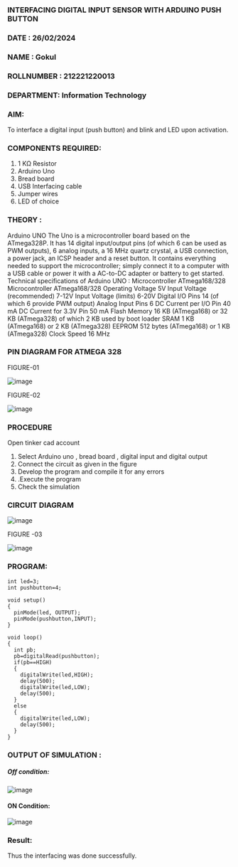 ### INTERFACING DIGITAL INPUT SENSOR WITH ARDUINO PUSH BUTTON
### DATE : 26/02/2024
### NAME : Gokul																		             
### ROLLNUMBER : 212221220013
### DEPARTMENT: Information Technology


### AIM:
To interface a digital input (push button) and blink and LED upon activation.
### COMPONENTS REQUIRED:
1.	1 KΩ Resistor 
2.	Arduino Uno 
3.	Bread board 
4.	USB Interfacing cable 
5.	Jumper wires 
6.	LED of choice 
### THEORY :
Arduino UNO
 	  The Uno is a microcontroller board based on the ATmega328P. It has 14 digital input/output pins (of which 6 can be used as PWM outputs), 6 analog inputs, a 16 MHz quartz crystal, a USB connection, a power jack, an ICSP header and a reset button. It contains everything needed to support the microcontroller; simply connect it to a computer with a USB cable or power it with a AC-to-DC adapter or battery to get started.
	Technical specifications of Arduino UNO :
Microcontroller	ATmega168/328
Microcontroller	ATmega168/328
Operating Voltage	5V
Input Voltage (recommended)	7-12V
Input Voltage (limits)	6-20V
Digital I/O Pins	14 (of which 6 provide PWM output)
Analog Input Pins	6
DC Current per I/O Pin	40 mA
DC Current for 3.3V Pin	50 mA
Flash Memory	16 KB (ATmega168) or 32 KB (ATmega328) of which 2 KB used by boot loader
SRAM	1 KB (ATmega168) or 2 KB (ATmega328)
EEPROM	512 bytes (ATmega168) or 1 KB (ATmega328)
Clock Speed	16 MHz
### PIN DIAGRAM FOR ATMEGA 328
FIGURE-01
 
![image](https://user-images.githubusercontent.com/36288975/163530394-115baee4-7ed1-49fe-9cce-d7b625e11e85.png)

FIGURE-02

![image](https://user-images.githubusercontent.com/36288975/163530431-4d390e98-0942-42d8-95b8-f57d348e6ad8.png)


### PROCEDURE 
 Open tinker cad account 
1.	Select Arduino uno , bread board , digital input and digital output 
2.	Connect the circuit as given in the figure 
3.	Develop the program and compile it for any errors 
4.	 .Execute the program 
5.	Check the simulation 



### CIRCUIT DIAGRAM 


![image](https://user-images.githubusercontent.com/36288975/163530437-87a0afbd-b3c9-44ad-b907-5de63486fb9d.png)



FIGURE -03

![image](https://github.com/vasanthkumarch/-INTERFACING-DIGITAL-INPUT-SENSOR-WITH-ARDUINO-PUSH-BUTTON-/assets/103019882/7de0bf22-c400-496f-b2f5-7e5e3d57e851)


### PROGRAM:
```
int led=3;
int pushbutton=4;

void setup()
{
  pinMode(led, OUTPUT);
  pinMode(pushbutton,INPUT);
}

void loop()
{
  int pb;
  pb=digitalRead(pushbutton);
  if(pb==HIGH)
  {
    digitalWrite(led,HIGH);
    delay(500);
    digitalWrite(led,LOW);
    delay(500);
  }
  else
  {
    digitalWrite(led,LOW);
    delay(500);
  }
}
```
### OUTPUT OF SIMULATION :
##### Off condition:
![image](https://github.com/vasanthkumarch/-INTERFACING-DIGITAL-INPUT-SENSOR-WITH-ARDUINO-PUSH-BUTTON-/assets/103019882/1f3e43de-ff36-4056-a7ab-eb53f00bb885)

#### ON Condition:
![image](https://github.com/vasanthkumarch/-INTERFACING-DIGITAL-INPUT-SENSOR-WITH-ARDUINO-PUSH-BUTTON-/assets/103019882/b4b75552-2d7e-4acd-9c87-7807842ee9ba)

### Result:
Thus the interfacing was done successfully.



